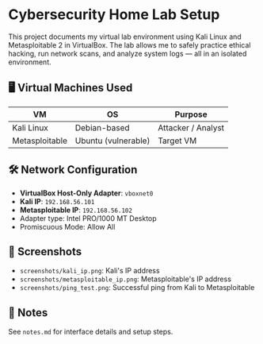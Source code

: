 # Cybersecurity Home Lab Setup

This project documents my virtual lab environment using Kali Linux and Metasploitable 2 in VirtualBox. The lab allows me to safely practice ethical hacking, run network scans, and analyze system logs — all in an isolated environment.

## 🖥️ Virtual Machines Used

| VM             | OS                | Purpose             |
|----------------|-------------------|---------------------|
| Kali Linux     | Debian-based      | Attacker / Analyst  |
| Metasploitable | Ubuntu (vulnerable)| Target VM           |

## 🛠️ Network Configuration

- **VirtualBox Host-Only Adapter**: `vboxnet0`
- **Kali IP**: `192.168.56.101`
- **Metasploitable IP**: `192.168.56.102`
- Adapter type: Intel PRO/1000 MT Desktop
- Promiscuous Mode: Allow All

## 📸 Screenshots
- `screenshots/kali_ip.png`: Kali's IP address
- `screenshots/metasploitable_ip.png`: Metasploitable's IP address
- `screenshots/ping_test.png`: Successful ping from Kali to Metasploitable

## 📝 Notes
See `notes.md` for interface details and setup steps.
